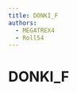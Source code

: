 ```yaml
---
title: DONKI_F
authors:
  - MEGATREX4
  - Roll54
---
```


# DONKI_F

<player username="DONKI_F" roleIcon="player" role="Гравець" warp="right" :descriptions="['Місцевий клоун']" />

